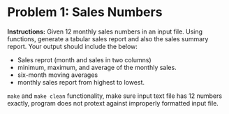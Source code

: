 # Problem 1: Sales Numbers
**Instructions:** Given 12 monthly sales numbers in an input file. Using functions,
generate a tabular sales report and also the sales summary report. Your output should
include the below:
- Sales reprot (month and sales in two columns)
- minimum, maximum, and average of the monthly sales.
- six-month moving averages
- monthly sales report from highest to lowest.

`make` and `make clean` functionality, make sure input text file has 12
numbers exactly, program does not protext against improperly formatted input file.
